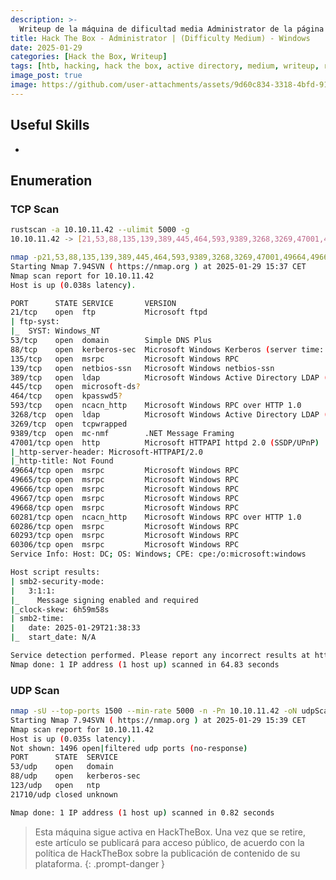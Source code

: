 ```yaml
---
description: >-
  Writeup de la máquina de dificultad media Administrator de la página https://hackthebox.eu
title: Hack The Box - Administrator | (Difficulty Medium) - Windows
date: 2025-01-29
categories: [Hack the Box, Writeup]
tags: [htb, hacking, hack the box, active directory, medium, writeup, redteam, pentesting]
image_post: true
image: https://github.com/user-attachments/assets/9d60c834-3318-4bfd-910e-a6c5febfcba0
---
```


## Useful Skills

* 

## Enumeration

### TCP Scan

 ```bash
rustscan -a 10.10.11.42 --ulimit 5000 -g
10.10.11.42 -> [21,53,88,135,139,389,445,464,593,9389,3268,3269,47001,49664,49665,49666,49667,49668,60306,60293,60286,60281]
```

```bash
nmap -p21,53,88,135,139,389,445,464,593,9389,3268,3269,47001,49664,49665,49666,49667,49668,60306,60293,60286,60281 -sCV 10.10.11.42 -oN tcpScan
Starting Nmap 7.94SVN ( https://nmap.org ) at 2025-01-29 15:37 CET
Nmap scan report for 10.10.11.42
Host is up (0.038s latency).

PORT      STATE SERVICE       VERSION
21/tcp    open  ftp           Microsoft ftpd
| ftp-syst: 
|_  SYST: Windows_NT
53/tcp    open  domain        Simple DNS Plus
88/tcp    open  kerberos-sec  Microsoft Windows Kerberos (server time: 2025-01-29 21:37:43Z)
135/tcp   open  msrpc         Microsoft Windows RPC
139/tcp   open  netbios-ssn   Microsoft Windows netbios-ssn
389/tcp   open  ldap          Microsoft Windows Active Directory LDAP (Domain: administrator.htb0., Site: Default-First-Site-Name)
445/tcp   open  microsoft-ds?
464/tcp   open  kpasswd5?
593/tcp   open  ncacn_http    Microsoft Windows RPC over HTTP 1.0
3268/tcp  open  ldap          Microsoft Windows Active Directory LDAP (Domain: administrator.htb0., Site: Default-First-Site-Name)
3269/tcp  open  tcpwrapped
9389/tcp  open  mc-nmf        .NET Message Framing
47001/tcp open  http          Microsoft HTTPAPI httpd 2.0 (SSDP/UPnP)
|_http-server-header: Microsoft-HTTPAPI/2.0
|_http-title: Not Found
49664/tcp open  msrpc         Microsoft Windows RPC
49665/tcp open  msrpc         Microsoft Windows RPC
49666/tcp open  msrpc         Microsoft Windows RPC
49667/tcp open  msrpc         Microsoft Windows RPC
49668/tcp open  msrpc         Microsoft Windows RPC
60281/tcp open  ncacn_http    Microsoft Windows RPC over HTTP 1.0
60286/tcp open  msrpc         Microsoft Windows RPC
60293/tcp open  msrpc         Microsoft Windows RPC
60306/tcp open  msrpc         Microsoft Windows RPC
Service Info: Host: DC; OS: Windows; CPE: cpe:/o:microsoft:windows

Host script results:
| smb2-security-mode: 
|   3:1:1: 
|_    Message signing enabled and required
|_clock-skew: 6h59m58s
| smb2-time: 
|   date: 2025-01-29T21:38:33
|_  start_date: N/A

Service detection performed. Please report any incorrect results at https://nmap.org/submit/ .
Nmap done: 1 IP address (1 host up) scanned in 64.83 seconds
```

### UDP Scan

 ```bash
nmap -sU --top-ports 1500 --min-rate 5000 -n -Pn 10.10.11.42 -oN udpScan
Starting Nmap 7.94SVN ( https://nmap.org ) at 2025-01-29 15:39 CET
Nmap scan report for 10.10.11.42
Host is up (0.035s latency).
Not shown: 1496 open|filtered udp ports (no-response)
PORT      STATE  SERVICE
53/udp    open   domain
88/udp    open   kerberos-sec
123/udp   open   ntp
21710/udp closed unknown

Nmap done: 1 IP address (1 host up) scanned in 0.82 seconds
```

> Esta máquina sigue activa en HackTheBox. Una vez que se retire, este artículo se publicará para acceso público, de acuerdo con la política de HackTheBox sobre la publicación de contenido de su plataforma.
{: .prompt-danger }

<!--

> Hay que añadir el dominio administrator.htb en el archivo de configuración /etc/hosts para que se pueda resolver el nombre de dominio a la dirección IP 10.10.11.42
{: .prompt-tip }



-->

